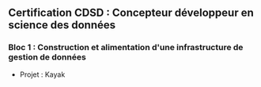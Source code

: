 ## Certification CDSD : Concepteur développeur en science des données

  ### Bloc 1 : Construction et alimentation d'une infrastructure de gestion de données
  * Projet : Kayak
